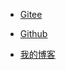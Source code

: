 - [Gitee](https://gitee.com/the_present)

- [Github](https://github.com/cresentboy)

- [我的博客](http://www.gangblog.xyz/#/)
